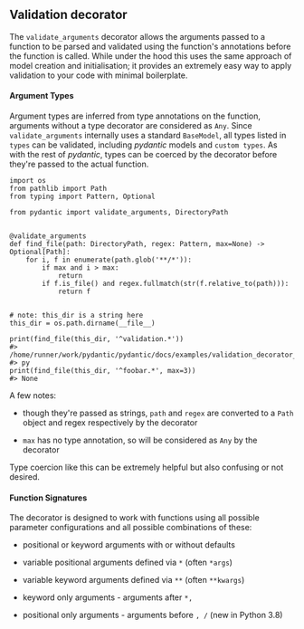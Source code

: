## Validation decorator

The `validate_arguments` decorator allows the arguments passed to a function to be parsed and validated using the function's annotations before the function is called. While under the hood this uses the same approach of model creation and initialisation; it provides an extremely easy way to apply validation to your code with minimal boilerplate.


#### Argument Types

Argument types are inferred from type annotations on the function, arguments without a type decorator are considered as `Any`. Since `validate_arguments` internally uses a standard `BaseModel`, all types listed in `types` can be validated, including _pydantic_ models and `custom types`. As with the rest of _pydantic_, types can be coerced by the decorator before they're passed to the actual function.

```
import os
from pathlib import Path
from typing import Pattern, Optional

from pydantic import validate_arguments, DirectoryPath


@validate_arguments
def find_file(path: DirectoryPath, regex: Pattern, max=None) -> Optional[Path]:
    for i, f in enumerate(path.glob('**/*')):
        if max and i > max:
            return
        if f.is_file() and regex.fullmatch(str(f.relative_to(path))):
            return f


# note: this_dir is a string here
this_dir = os.path.dirname(__file__)

print(find_file(this_dir, '^validation.*'))
#> /home/runner/work/pydantic/pydantic/docs/examples/validation_decorator_types.
#> py
print(find_file(this_dir, '^foobar.*', max=3))
#> None
```

A few notes:

* though they're passed as strings, `path` and `regex` are converted to a `Path` object and regex respectively by the decorator

* `max` has no type annotation, so will be considered as `Any` by the decorator

Type coercion like this can be extremely helpful but also confusing or not desired.


#### Function Signatures

The decorator is designed to work with functions using all possible parameter configurations and all possible combinations of these:

* positional or keyword arguments with or without defaults

* variable positional arguments defined via `*` (often `*args`)

* variable keyword arguments defined via `**` (often `**kwargs`)

* keyword only arguments - arguments after `*,`

* positional only arguments - arguments before `, /` (new in Python 3.8)
